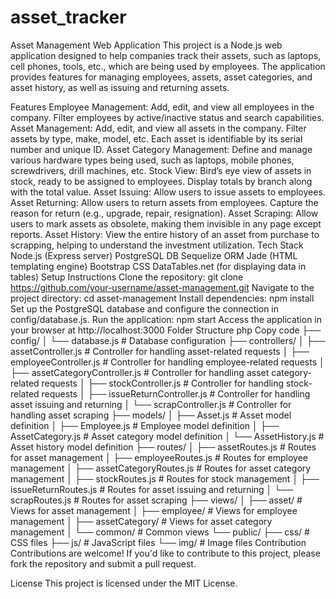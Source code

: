 # asset_tracker
Asset Management Web Application
This project is a Node.js web application designed to help companies track their assets, such as laptops, cell phones, tools, etc., which are being used by employees. The application provides features for managing employees, assets, asset categories, and asset history, as well as issuing and returning assets.

Features
Employee Management: Add, edit, and view all employees in the company. Filter employees by active/inactive status and search capabilities.
Asset Management: Add, edit, and view all assets in the company. Filter assets by type, make, model, etc. Each asset is identifiable by its serial number and unique ID.
Asset Category Management: Define and manage various hardware types being used, such as laptops, mobile phones, screwdrivers, drill machines, etc.
Stock View: Bird’s eye view of assets in stock, ready to be assigned to employees. Display totals by branch along with the total value.
Asset Issuing: Allow users to issue assets to employees.
Asset Returning: Allow users to return assets from employees. Capture the reason for return (e.g., upgrade, repair, resignation).
Asset Scraping: Allow users to mark assets as obsolete, making them invisible in any page except reports.
Asset History: View the entire history of an asset from purchase to scrapping, helping to understand the investment utilization.
Tech Stack
Node.js (Express server)
PostgreSQL DB
Sequelize ORM
Jade (HTML templating engine)
Bootstrap
CSS
DataTables.net (for displaying data in tables)
Setup Instructions
Clone the repository: git clone https://github.com/your-username/asset-management.git
Navigate to the project directory: cd asset-management
Install dependencies: npm install
Set up the PostgreSQL database and configure the connection in config/database.js.
Run the application: npm start
Access the application in your browser at http://localhost:3000
Folder Structure
php
Copy code
├── config/
│   └── database.js         # Database configuration
├── controllers/
│   ├── assetController.js  # Controller for handling asset-related requests
│   ├── employeeController.js  # Controller for handling employee-related requests
│   ├── assetCategoryController.js  # Controller for handling asset category-related requests
│   ├── stockController.js  # Controller for handling stock-related requests
│   ├── issueReturnController.js  # Controller for handling asset issuing and returning
│   └── scrapController.js  # Controller for handling asset scraping
├── models/
│   ├── Asset.js            # Asset model definition
│   ├── Employee.js         # Employee model definition
│   ├── AssetCategory.js    # Asset category model definition
│   └── AssetHistory.js     # Asset history model definition
├── routes/
│   ├── assetRoutes.js      # Routes for asset management
│   ├── employeeRoutes.js   # Routes for employee management
│   ├── assetCategoryRoutes.js  # Routes for asset category management
│   ├── stockRoutes.js      # Routes for stock management
│   ├── issueReturnRoutes.js  # Routes for asset issuing and returning
│   └── scrapRoutes.js      # Routes for asset scraping
├── views/
│   ├── asset/              # Views for asset management
│   ├── employee/           # Views for employee management
│   ├── assetCategory/      # Views for asset category management
│   └── common/             # Common views
└── public/
    ├── css/                # CSS files
    ├── js/                 # JavaScript files
    └── img/                # Image files
Contribution
Contributions are welcome! If you'd like to contribute to this project, please fork the repository and submit a pull request.

License
This project is licensed under the MIT License.